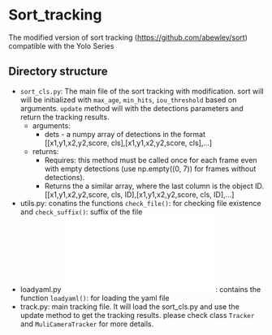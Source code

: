 # Sort_tracking
The modified version of sort tracking (https://github.com/abewley/sort) compatible with the Yolo Series
## Directory structure
- `sort_cls.py`: The main file of the sort tracking with modification. sort will will be initialized with `max_age`, `min_hits`, `iou_threshold` based on arguments. `update` method will with the detections parameters and return the tracking results.
    - arguments:
        - dets - a numpy array of detections in the format [[x1,y1,x2,y2,score, cls],[x1,y1,x2,y2,score, cls],...]
    - returns:
        - Requires: this method must be called once for each frame even with empty detections (use np.empty((0, 7)) for frames without detections).
        - Returns the a similar array, where the last column is the object ID. [[x1,y1,x2,y2,score, cls, ID],[x1,y1,x2,y2,score, cls, ID],...]
- utils.py: conatins the functions `check_file()`: for checking file existence and `check_suffix()`: suffix of the file
- loadyaml.py ![loadyaml.py](loadyaml.py): contains the function `loadyaml()`: for loading the yaml file
- track.py: main tracking file. It will load the sort_cls.py and use the update method to get the tracking results. please check class `Tracker` and `MuliCameraTracker` for more details.

